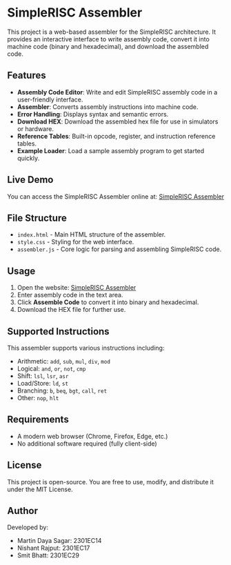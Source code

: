# SimpleRISC Assembler

This project is a web-based assembler for the SimpleRISC architecture. It provides an interactive interface to write assembly code, convert it into machine code (binary and hexadecimal), and download the assembled code.

## Features
- **Assembly Code Editor**: Write and edit SimpleRISC assembly code in a user-friendly interface.
- **Assembler**: Converts assembly instructions into machine code.
- **Error Handling**: Displays syntax and semantic errors.
- **Download HEX**: Download the assembled hex file for use in simulators or hardware.
- **Reference Tables**: Built-in opcode, register, and instruction reference tables.
- **Example Loader**: Load a sample assembly program to get started quickly.

## Live Demo
You can access the SimpleRISC Assembler online at:
[SimpleRISC Assembler](https://martinjenny123.github.io/Simple_Risc__Assembler/)

## File Structure
- `index.html` - Main HTML structure of the assembler.
- `style.css` - Styling for the web interface.
- `assembler.js` - Core logic for parsing and assembling SimpleRISC code.

## Usage
1. Open the website: [SimpleRISC Assembler](https://martinjenny123.github.io/Simple_Risc__Assembler/)
2. Enter assembly code in the text area.
3. Click **Assemble Code** to convert it into binary and hexadecimal.
4. Download the HEX file for further use.

## Supported Instructions
This assembler supports various instructions including:
- Arithmetic: `add`, `sub`, `mul`, `div`, `mod`
- Logical: `and`, `or`, `not`, `cmp`
- Shift: `lsl`, `lsr`, `asr`
- Load/Store: `ld`, `st`
- Branching: `b`, `beq`, `bgt`, `call`, `ret`
- Other: `nop`, `hlt`

## Requirements
- A modern web browser (Chrome, Firefox, Edge, etc.)
- No additional software required (fully client-side)

## License
This project is open-source. You are free to use, modify, and distribute it under the MIT License.

## Author
Developed by:
- Martin Daya Sagar: 2301EC14
- Nishant Rajput: 2301EC17
- Smit Bhatt: 2301EC29

